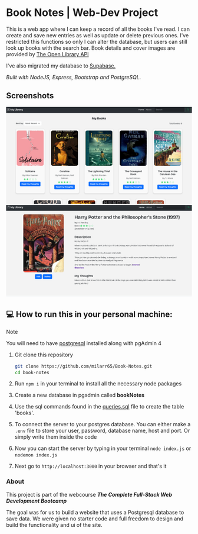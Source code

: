 # Book Notes | Web-Dev Project

This is a web app where I can keep a record of all the books I've read. I can create and save new entries as well as update or delete previous ones. I've restricted this functions so only I can alter the database, but users can still look up books with the search bar. Book details and cover images are provided by [The Open Library API](https://openlibrary.org/developers/api)

I've also migrated my database to [Supabase.](https://supabase.com/)

_Built with NodeJS, Express, Bootstrap and PostgreSQL._

## Screenshots

![Homepage](<public/assets/Captura de pantalla 2025-03-20 192019.png>)
![book-details page](<public/assets/Captura de pantalla 2025-03-20 192048.png>)

## 💻 How to run this in your personal machine:

> [!Note]
> You will need to have [postgresql](https://www.postgresql.org/download) installed along with pgAdmin 4

1. Git clone this repository

   ```bash
   git clone https://github.com/milarr65/Book-Notes.git
   cd book-notes
   ```

2. Run `npm i` in your terminal to install all the necessary node packages
3. Create a new database in pgadmin called **bookNotes**
4. Use the sql commands found in the [queries.sql](queries.sql) file to create the table 'books'.
5. To connect the server to your postgres database. You can either make a `.env` file to store your user, password, database name, host and port. Or simply write them inside the code
6. Now you can start the server by typing in your terminal `node index.js` or `nodemon index.js`
7. Next go to `http://localhost:3000` in your browser and that's it

### About

This project is part of the webcourse **_The Complete Full-Stack Web Development Bootcamp_**

The goal was for us to build a website that uses a Postgresql database to save data. We were given no starter code and full freedom to design and build the functionality and ui of the site.
